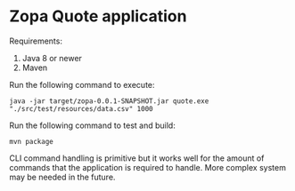 # Zopa Quote application

Requirements:

1. Java 8 or newer
1. Maven

Run the following command to execute:

~~~
java -jar target/zopa-0.0.1-SNAPSHOT.jar quote.exe "./src/test/resources/data.csv" 1000
~~~

Run the following command to test and build:

~~~
mvn package
~~~

CLI command handling is primitive but it works well for the amount of commands that the application is required to handle. More complex system may be needed in the future.